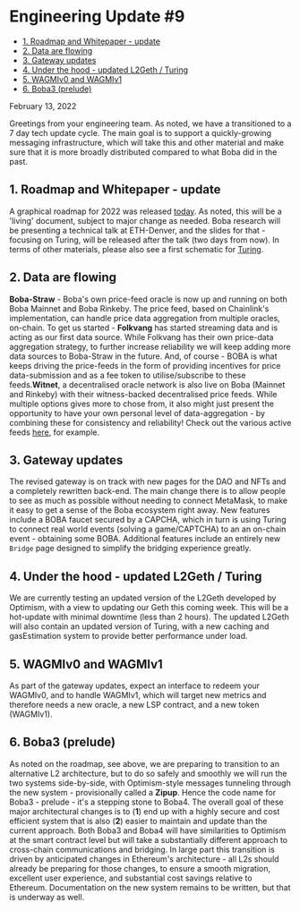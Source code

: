 # Engineering Update #9

- [1. Roadmap and Whitepaper - update](#1-roadmap-and-whitepaper---update)
- [2. Data are flowing](#2-data-are-flowing)
- [3. Gateway updates](#3-gateway-updates)
- [4. Under the hood - updated L2Geth / Turing](#4-under-the-hood---updated-l2geth---turing)
- [5. WAGMIv0 and WAGMIv1](#5-wagmiv0-and-wagmiv1)
- [6. Boba3 (prelude)](#6-boba3--prelude-)

February 13, 2022

Greetings from your engineering team. As noted, we have a transitioned to a 7 day tech update cycle. The main goal is to support a quickly-growing messaging infrastructure, which will take this and other material and make sure that it is more broadly distributed compared to what Boba did in the past.

## 1. Roadmap and Whitepaper - update

A graphical roadmap for 2022 was released [today](https://github.com/bobanetwork/boba/blob/develop/boba_documentation/roadmaps/RoadmapFeb13_2022.svg). As noted, this will be a 'living' document, subject to major change as needed. Boba research will be presenting a technical talk at ETH-Denver, and the slides for that - focusing on Turing, will be released after the talk (two days from now). In terms of other materials, please also see a first schematic for [Turing](https://github.com/bobanetwork/boba/blob/develop/boba_documentation/diagrams/TuringOverview.pdf).

## 2. Data are flowing

**Boba-Straw** - Boba's own price-feed oracle is now up and running on both Boba Mainnet and Boba Rinkeby. The price feed, based on Chainlink's implementation, can handle price data aggregation from multiple oracles, on-chain. To get us started - **Folkvang** has started streaming data and is acting as our first data source. While Folkvang has their own price-data aggregation strategy, to further increase reliability we will keep adding more data sources to Boba-Straw in the future. And, of course - BOBA is what keeps driving the price-feeds in the form of providing incentives for price data-submission and as a fee token to utilise/subscribe to these feeds.**Witnet**, a decentralised oracle network is also live on Boba (Mainnet and Rinkeby) with their witness-backed decentralised price feeds. While multiple options gives more to chose from, it also might just present the opportunity to have your own personal level of data-aggregation - by combining these for consistency and reliability!
Check out the various active feeds [here](https://feeds.witnet.io/), for example.

## 3. Gateway updates

The revised gateway is on track with new pages for the DAO and NFTs and a completely rewritten back-end. The main change there is to allow people to see as much as possible without needing to connect MetaMask, to make it easy to get a sense of the Boba ecosystem right away. New features include a BOBA faucet secured by a CAPCHA, which in turn is using Turing to connect real world events (solving a game/CAPTCHA) to an an on-chain event - obtaining some BOBA. Additional features include an entirely new `Bridge` page designed to simplify the bridging experience greatly.

## 4. Under the hood - updated L2Geth / Turing

We are currently testing an updated version of the L2Geth developed by Optimism, with a view to updating our Geth this coming week. This will be a hot-update with minimal downtime (less than 2 hours). The updated L2Geth will also contain an updated version of Turing, with a new caching and gasEstimation system to provide better performance under load.

## 5. WAGMIv0 and WAGMIv1

As part of the gateway updates, expect an interface to redeem your WAGMIv0, and to handle WAGMIv1, which will target new metrics and therefore needs a new oracle, a new LSP contract, and a new token (WAGMIv1).

## 6. Boba3 (prelude)

As noted on the roadmap, see above, we are preparing to transition to an alternative L2 architecture, but to do so safely and smoothly we will run the two systems side-by-side, with Optimism-style messages tunneling through the new system - provisionally called a **Zipup**. Hence the code name for Boba3 - prelude - it's a stepping stone to Boba4. The overall goal of these major architectural changes is to (**1**) end up with a highly secure and cost efficient system that is also (**2**) easier to maintain and update than the current approach. Both Boba3 and Boba4 will have similarities to Optimism at the smart contract level but will take a substantially different approach to cross-chain communications and bridging. In large part this transition is driven by anticipated changes in Ethereum's architecture - all L2s should already be preparing for those changes, to ensure a smooth migration, excellent user experience, and substantial cost savings relative to Ethereum. Documentation on the new system remains to be written, but that is underway as well.

